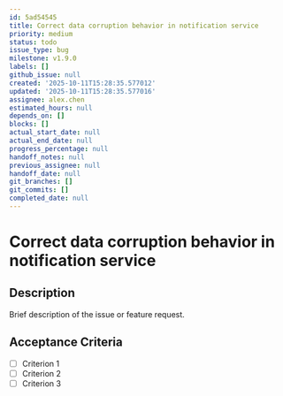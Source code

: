 ```yaml
---
id: 5ad54545
title: Correct data corruption behavior in notification service
priority: medium
status: todo
issue_type: bug
milestone: v1.9.0
labels: []
github_issue: null
created: '2025-10-11T15:28:35.577012'
updated: '2025-10-11T15:28:35.577016'
assignee: alex.chen
estimated_hours: null
depends_on: []
blocks: []
actual_start_date: null
actual_end_date: null
progress_percentage: null
handoff_notes: null
previous_assignee: null
handoff_date: null
git_branches: []
git_commits: []
completed_date: null
---
```


# Correct data corruption behavior in notification service

## Description

Brief description of the issue or feature request.

## Acceptance Criteria

- [ ] Criterion 1
- [ ] Criterion 2
- [ ] Criterion 3